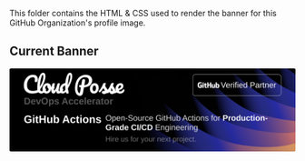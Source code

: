 This folder contains the HTML & CSS used to render the banner for this GitHub Organization's profile image.

## Current Banner
![Banner](image.png)
